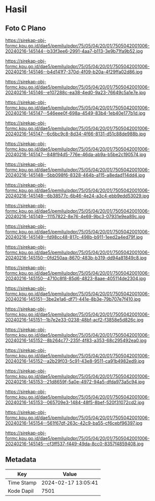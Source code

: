 # Hasil

## Foto C Plano

https://sirekap-obj-formc.kpu.go.id/dae5/pemilu/pdpr/75/05/04/20/01/7505042001006-20240216-145144--b33f3ee6-2991-4aa7-b113-3e9b71fa9b52.jpg

https://sirekap-obj-formc.kpu.go.id/dae5/pemilu/pdpr/75/05/04/20/01/7505042001006-20240216-145146--b4d141f7-370d-4f09-b20a-4f29ffa02d86.jpg

https://sirekap-obj-formc.kpu.go.id/dae5/pemilu/pdpr/75/05/04/20/01/7505042001006-20240216-145146--e107288c-ea38-4ed0-9a23-76649c5a1e7e.jpg

https://sirekap-obj-formc.kpu.go.id/dae5/pemilu/pdpr/75/05/04/20/01/7505042001006-20240216-145147--546eee0f-698a-4549-83b4-1eb40e177b1d.jpg

https://sirekap-obj-formc.kpu.go.id/dae5/pemilu/pdpr/75/05/04/20/01/7505042001006-20240216-145147--6c6bc9c8-8d34-4f66-8131-d51c88de988b.jpg

https://sirekap-obj-formc.kpu.go.id/dae5/pemilu/pdpr/75/05/04/20/01/7505042001006-20240216-145147--848f94d5-776e-46da-ab9a-b5be2c190574.jpg

https://sirekap-obj-formc.kpu.go.id/dae5/pemilu/pdpr/75/05/04/20/01/7505042001006-20240216-145148--5bb098f6-8328-464b-a115-a8edad114dd4.jpg

https://sirekap-obj-formc.kpu.go.id/dae5/pemilu/pdpr/75/05/04/20/01/7505042001006-20240216-145148--6b38577c-6b46-4e24-a3c4-ebb9edd53029.jpg

https://sirekap-obj-formc.kpu.go.id/dae5/pemilu/pdpr/75/05/04/20/01/7505042001006-20240216-145149--11157822-8e76-4e69-9bc3-07931e9ea89c.jpg

https://sirekap-obj-formc.kpu.go.id/dae5/pemilu/pdpr/75/05/04/20/01/7505042001006-20240216-145149--fd98cc48-817c-498b-b911-1eed2a4ed79f.jpg

https://sirekap-obj-formc.kpu.go.id/dae5/pemilu/pdpr/75/05/04/20/01/7505042001006-20240216-145150--0fd250aa-8670-483b-b319-dd94a81849c8.jpg

https://sirekap-obj-formc.kpu.go.id/dae5/pemilu/pdpr/75/05/04/20/01/7505042001006-20240216-145150--4710c8f8-85d6-4823-8aae-405114de2304.jpg

https://sirekap-obj-formc.kpu.go.id/dae5/pemilu/pdpr/75/05/04/20/01/7505042001006-20240216-145151--3be2e1a6-df71-441e-8b3e-79b707e7f410.jpg

https://sirekap-obj-formc.kpu.go.id/dae5/pemilu/pdpr/75/05/04/20/01/7505042001006-20240216-145151--1b7e2e33-0238-48bf-acf2-f3858e5d826c.jpg

https://sirekap-obj-formc.kpu.go.id/dae5/pemilu/pdpr/75/05/04/20/01/7505042001006-20240216-145152--8b264c77-235f-4f83-a353-68c295492ea0.jpg

https://sirekap-obj-formc.kpu.go.id/dae5/pemilu/pdpr/75/05/04/20/01/7505042001006-20240216-145152--a2b29f03-5c91-43e8-9511-ca91b4982ed9.jpg

https://sirekap-obj-formc.kpu.go.id/dae5/pemilu/pdpr/75/05/04/20/01/7505042001006-20240216-145153--21d8659f-5a0e-4972-94a5-dfda973a5c94.jpg

https://sirekap-obj-formc.kpu.go.id/dae5/pemilu/pdpr/75/05/04/20/01/7505042001006-20240216-145153--065709e3-1484-48f5-8bef-520f31072cd2.jpg

https://sirekap-obj-formc.kpu.go.id/dae5/pemilu/pdpr/75/05/04/20/01/7505042001006-20240216-145154--561f67df-263c-42c9-ba55-cf6cebf96397.jpg

https://sirekap-obj-formc.kpu.go.id/dae5/pemilu/pdpr/75/05/04/20/01/7505042001006-20240216-145145--cf3ff537-f449-49da-8cc0-8357f4859408.jpg


## Metadata

| Key        | Value               |
| ---------- | ------------------- |
| Time Stamp | 2024-02-17 13:05:41 |
| Kode Dapil | 7501                |



